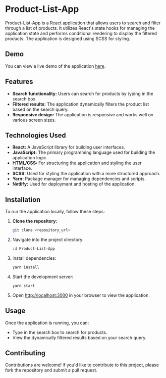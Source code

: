 # Product-List-App

Product-List-App is a React application that allows users to search and filter through a list of products. It utilizes React's state hooks for managing the application state and performs conditional rendering to display the filtered products. The application is designed using SCSS for styling.

## Demo

You can view a live demo of the application [here](https://cerulean-cassata-eed6f4.netlify.app/).

## Features

- **Search functionality:** Users can search for products by typing in the search box.
- **Filtered results:** The application dynamically filters the product list based on the search query.
- **Responsive design:** The application is responsive and works well on various screen sizes.

## Technologies Used

- **React:** A JavaScript library for building user interfaces.
- **JavaScript:** The primary programming language used for building the application logic.
- **HTML/CSS:** For structuring the application and styling the user interface.
- **SCSS:** Used for styling the application with a more structured approach.
- **Yarn:** Package manager for managing dependencies and scripts.
- **Netlify:** Used for deployment and hosting of the application.

## Installation

To run the application locally, follow these steps:

1. **Clone the repository:**

   ```bash
   git clone <repository_url>


2. Navigate into the project directory:

   ```bash
   cd Product-List-App
   ```

3. Install dependencies:

   ```bash
   yarn install
   ```

4. Start the development server:

   ```bash
   yarn start
   ```

5. Open [http://localhost:3000](http://localhost:3000) in your browser to view the application.

## Usage

Once the application is running, you can:

- Type in the search box to search for products.
- View the dynamically filtered results based on your search query.

## Contributing

Contributions are welcome! If you'd like to contribute to this project, please fork the repository and submit a pull request.


